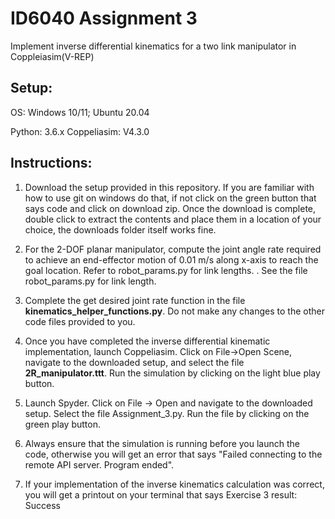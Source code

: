 # ID6040 Assignment 3
Implement inverse differential kinematics for a two link manipulator in Coppleiasim(V-REP)

## Setup:
OS: Windows 10/11; Ubuntu 20.04

Python: 3.6.x
Coppeliasim: V4.3.0

## Instructions:

  1. Download the setup provided in this repository. If you are familiar with how to use git on windows do that, if not click on the green button that says code and click on download zip. Once the download is complete, double click to extract the contents and place them in a location of your choice, the downloads folder itself works fine.

  2. For the 2-DOF planar manipulator, compute the joint angle rate required to achieve an end-effector motion of 0.01 m/s along x-axis to reach the goal location. Refer to robot_params.py for link lengths. . See the file robot_params.py for link length.

  3. Complete the get desired joint rate function in the file **kinematics_helper_functions.py**. Do not make any changes to the other code files provided to you.
  
  4. Once you have completed the inverse differential kinematic implementation, launch Coppeliasim. Click on File->Open Scene, navigate to the downloaded setup, and select the file **2R_manipulator.ttt**. Run the simulation by clicking on the light blue play button.

  5. Launch Spyder. Click on File -> Open and navigate to the downloaded setup. Select the file Assignment_3.py. Run the file by clicking on the green play button.

  6. Always ensure that the simulation is running before you launch the code, otherwise you will get an error that says "Failed connecting to the remote API server. Program ended".

  7. If your implementation of the inverse kinematics calculation was correct, you will get a printout on your terminal that says Exercise 3 result: Success

